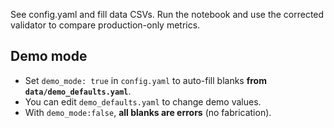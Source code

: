 See config.yaml and fill data CSVs. Run the notebook and use the corrected validator to compare production-only metrics.

## Demo mode
- Set `demo_mode: true` in `config.yaml` to auto-fill blanks **from `data/demo_defaults.yaml`**.
- You can edit `demo_defaults.yaml` to change demo values.
- With `demo_mode:false`, **all blanks are errors** (no fabrication).

